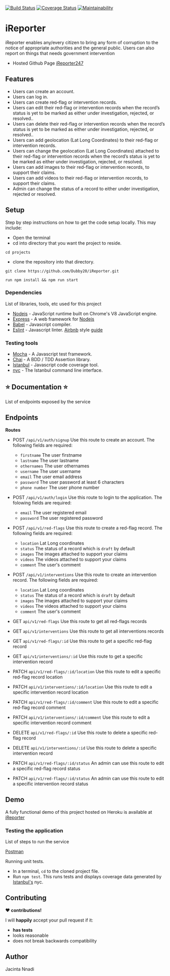 [![Build Status](https://travis-ci.org/Dubby20/iReporter.svg?branch=develop-1)](https://travis-ci.org/Dubby20/iReporter)
[![Coverage Status](https://coveralls.io/repos/github/Dubby20/iReporter/badge.svg?branch=develop-1)](https://coveralls.io/github/Dubby20/iReporter?branch=develop-1)
[![Maintainability](https://api.codeclimate.com/v1/badges/60048819973b3d9e7717/maintainability)](https://codeclimate.com/github/Dubby20/iReporter/maintainability)

# iReporter

iReporter enables any/every citizen to bring any form of corruption to the notice of appropriate authorities and the general public. Users can also report on things that needs government intervention

- Hosted Github Page [iReporter247](https://dubby20.github.io/iReporter/UI/index.html)

## Features

- Users can create an account.
- Users can log in.
- Users can create red-flag or intervention records.
- Users can edit their red-flag or intervention records when the record’s status is yet to be marked as either under
  investigation, rejected, or resolved..
- Users can delete their red-flag or intervention records when the record’s status is yet to be marked as either under
  investigation, rejected, or resolved..
- Users can add geolocation (Lat Long Coordinates) to their red-flag or intervention records.
- Users can change the geolocation (Lat Long Coordinates) attached to their red-flag or intervention records when the record’s status is yet to be marked as either under
  investigation, rejected, or resolved.
- Users can add images to their red-flag or intervention records, to support their claims.
- Users can add videos to their red-flag or intervention records, to support their claims.
- Admin can change the status of a record to either under investigation, rejected or resolved.

## Setup

Step by step instructions on how to get the code setup locally. This may include:

- Open the terminal
- cd into directory that you want the project to reside.

```
cd projects
```

- clone the repository into that directory.

```
git clone https://github.com/Dubby20/iReporter.git
```

```
run npm install && npm run start
```

### Dependencies

List of libraries, tools, etc used for this project

- [Nodejs](https://nodejs.org/en/) - JavaScript runtime built on Chrome's V8 JavaScript engine.
- [Express](https://expressjs.com/) - A web framework for [Nodejs](https://nodejs.org/en/)
- [Babel](https://babeljs.io) - Javascript compiler.
- [Eslint](https://eslint.org/) - Javascript linter. [Airbnb](https://www.npmjs.com/package/eslint-config-airbnb) style [guide](https://github.com/airbnb/javascript)
  <!-- * [Postgresql](https://www.postgresql.org/) -->

### Testing tools

- [Mocha](https://mochajs.org/) - A Javascript test framework.
- [Chai](http://chaijs.com) - A BDD / TDD Assertion library.
- [Istanbul](https://istanbul.js.org) - Javascript code coverage tool.
- [nyc](https://github.com/istanbuljs/nyc) - The Istanbul command line interface.

## :star: Documentation :star:

List of endpoints exposed by the service

## Endpoints

**Routes**

- POST `/api/v1/auth/signup` Use this route to create an account. The following fields are required:

  - `firstname` The user firstname
  - `lastname` The user lastname
  - `othernames` The user othernames
  - `username` The user username
  - `email` The user email address
  - `password` The user password at least 6 characters
  - `phone number` The user phone number

- POST `/api/v1/auth/login` Use this route to login to the application. The folowing fields are required:
  - `email` The user registered email
  - `password` The user registered password

* POST `/api/v1/red-flags` Use this route to create a red-flag record. The following fields are required:

  - `location` Lat Long coordinates
  - `status` The status of a record which is `draft` by default
  - `images` The images attached to support your claims
  - `videos` The videos attached to support your claims
  - `comment` The user's comment

* POST `/api/v1/interventions` Use this route to create an intervention record. The following fields are required:
  - `location` Lat Long coordinates
  - `status` The status of a record which is `draft` by default
  - `images` The images attached to support your claims
  - `videos` The videos attached to support your claims
  - `comment` The user's comment

- GET `api/v1/red-flags` Use this route to get all red-flags records

- GET `api/v1/interventions` Use this route to get all interventions records

- GET `api/v1/red-flags/:id` Use this route to get a specific red-flag record

- GET `api/v1/interventions/:id` Use this route to get a specific intervention record

- PATCH `api/v1/red-flags/:id/location` Use this route to edit a specific red-flag record location

- PATCH `api/v1/interventions/:id/location` Use this route to edit a specific intervention record location

- PATCH `api/v1/red-flags/:id/comment` Use this route to edit a specific red-flag record comment

- PATCH `api/v1/interventions/:id/comment` Use this route to edit a specific intervention record comment

- DELETE `api/v1/red-flags/:id` Use this route to delete a specific red-flag record

- DELETE `api/v1/interventions/:id` Use this route to delete a specific intervention record

- PATCH `api/v1/red-flags/:id/status` An admin can use this route to edit a specific red-flag record status

- PATCH `api/v1/red-flags/:id/status` An admin can use this route to edit a specific intervention record status

## Demo

A fully functional demo of this project hosted on Heroku is available at [iReporter](https://ireporter247.herokuapp.com/)

### Testing the application

List of steps to run the service

[Postman](www.getpostman.com)

Running unit tests.

- In a terminal, `cd` to the cloned project file.
- Run `npm test`. This runs tests and displays coverage data generated by [Istanbul's](https://istanbul.js.org) nyc.

## Contributing

**:heart: contributions!**

I will **happily** accept your pull request if it:

- **has tests**
- looks reasonable
- does not break backwards compatibility

## Author

Jacinta Nnadi
